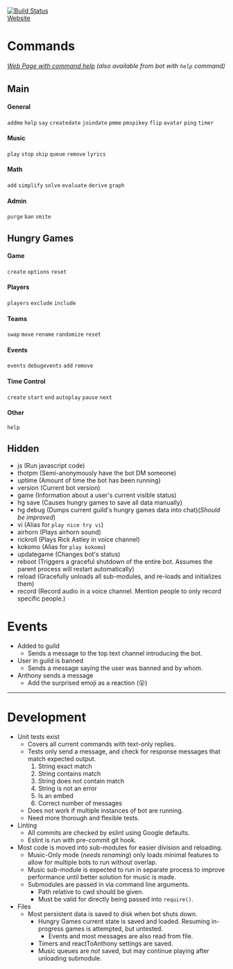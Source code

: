 [![Build Status](https://travis-ci.com/CampbellCrowley/SpikeyBot-Discord.svg?token=PP4wnzGprzXKuy3cGpsv&branch=master)](https://travis-ci.com/CampbellCrowley/SpikeyBot-Discord)  
[Website](https://www.campbellcrowley.com/spikeybot/)

# Commands
###### [Web Page with command help](https://www.campbellcrowley.com/spikeybot/) (also available from bot with `help` command)
## Main
#### General
`addme` `help` `say` `createdate` `joindate` `pmme` `pmspikey` `flip` `avatar` `ping` `timer`
#### Music
`play` `stop` `skip` `queue` `remove` `lyrics`
#### Math
`add` `simplify` `solve` `evaluate` `derive` `graph`
#### Admin
`purge` `ban` `smite`

## Hungry Games
#### Game
`create` `options` `reset`
#### Players
`players` `exclude` `include`
#### Teams
`swap` `move` `rename` `randomize` `reset`
#### Events
`events` `debugevents` `add` `remove`
#### Time Control
`create` `start` `end` `autoplay` `pause` `next`
#### Other
`help`

## Hidden
- js (Run javascript code)
- thotpm (Semi-anonymously have the bot DM someone)
- uptime (Amount of time the bot has been running)
- version (Current bot version)
- game (Information about a user's current visible status)
- hg save (Causes hungry games to save all data manually)
- hg debug (Dumps current guild's hungry games data into chat)(*Should be improved*)
- vi (Alias for `play nice try vi`)
- airhorn (Plays airhorn sound)
- rickroll (Plays Rick Astley in voice channel)
- kokomo (Alias for `play kokomo`)
- updategame (Changes bot's status)
- reboot (Triggers a graceful shutdown of the entire bot. Assumes the parent process will restart automatically)
- reload (Gracefully unloads all sub-modules, and re-loads and initializes them)
- record (Record audio in a voice channel. Mention people to only record specific people.)

# Events
- Added to guild
  - Sends a message to the top text channel introducing the bot.
- User in guild is banned
  - Sends a message saying the user was banned and by whom.
- Anthony sends a message
  - Add the surprised emoji as a reaction (😮)

***

# Development
- Unit tests exist
  - Covers all current commands with text-only replies.
  - Tests only send a message, and check for response messages that match expected output.
    1) String exact match
    2) String contains match
    3) String does not contain match
    4) String is not an error
    5) Is an embed
    6) Correct number of messages
  - Does not work if multiple instances of bot are running.
  - Need more thorough and flexible tests.
- Linting
  - All commits are checked by eslint using Google defaults.
  - Eslint is run with pre-commit git hook.
- Most code is moved into sub-modules for easier division and reloading.
  - Music-Only mode (*needs renaming*) only loads minimal features to allow for multiple bots to run without overlap.
  - Music sub-module is expected to run in separate process to improve performance until better solution for music is made.
  - Submodules are passed in via command line arguments.
    - Path relative to cwd should be given.
    - Must be valid for directly being passed into `require()`.
- Files
  - Most persistent data is saved to disk when bot shuts down.
    - Hungry Games current state is saved and loaded. Resuming in-progress games is attempted, but untested.
      - Events and most messages are also read from file.
    - Timers and reactToAnthony settings are saved.
    - Music queues are *not* saved, but may continue playing after unloading submodule.
